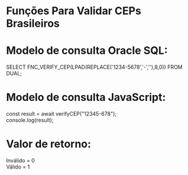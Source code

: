 # Funções Para Validar CEPs Brasileiros

# Modelo de consulta Oracle SQL:
SELECT FNC_VERIFY_CEP(LPAD(REPLACE('1234-5678','-',''),8,0)) FROM DUAL;

# Modelo de consulta JavaScript:
const result = await verifyCEP("12345-678");
<br>console.log(result);

# Valor de retorno:
Inválido = 0
<br>Válido = 1
